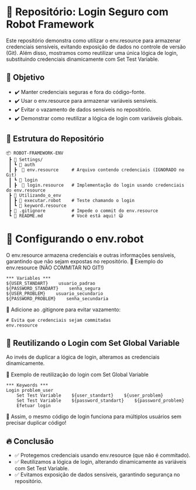 # 📌 Repositório: Login Seguro com Robot Framework

Este repositório demonstra como utilizar o env.resource para armazenar credenciais sensíveis, evitando exposição de dados no controle de versão (Git). Além disso, mostramos como reutilizar uma única lógica de login, substituindo credenciais dinamicamente com Set Test Variable.

## 🚀 Objetivo
- ✔️ Manter credenciais seguras e fora do código-fonte.
- ✔️ Usar o env.resource para armazenar variáveis sensíveis.
- ✔️ Evitar o vazamento de dados sensíveis no repositório.
- ✔️ Demonstrar como reutilizar a lógica de login com variáveis globais.

## 📂 Estrutura do Repositório
```
📦 ROBOT-FRAMEWORK-ENV
 ┣ 📂 Settings/
 ┃ ┗ 📂 auth
 ┃ ┣  📜 env.resource     # Arquivo contendo credenciais (IGNORADO no Git)
 ┃ ┗ 📂 login
 ┃ ┣  📜 login.resource   # Implementação do login usando credenciais do env.resource       
 ┣ 📂 Utilizando_o_env
 ┃ ┣ 📜 executar.robot    # Teste chamando o login
 ┃ ┗ 📜 keyword.resource    
 ┣ 📜 .gitignore          # Impede o commit do env.resource
 ┗ 📜 README.md           # Você está aqui! 😃
```

# 🔑 Configurando o env.robot

O env.resource armazena credenciais e outras informações sensíveis, garantindo que não sejam expostas no repositório.
📌 Exemplo do env.resource (NÃO COMMITAR NO GIT!)

```
*** Variables ***
${USER_STANDART}    usuario_padrao
${PASSWORD_STANDART}    senha_segura
${USER_PROBLEM}    usuario_secundario
${PASSWORD_PROBLEM}    senha_secundaria
```
📌 Adicione ao .gitignore para evitar vazamento:

```
# Evita que credenciais sejam commitadas
env.resource
```

## 🔄 Reutilizando o Login com Set Global Variable

Ao invés de duplicar a lógica de login, alteramos as credenciais dinamicamente.

📌 Exemplo de reutilização do login com Set Global Variable

```
*** Keywords ***
Login problem_user
    Set Test Variable    ${user_standart}    ${user_problem}
    Set Test Variable    ${password_standart}    ${password_problem}
    Efetuar login
```
🔹 Assim, o mesmo código de login funciona para múltiplos usuários sem precisar duplicar código!

## 🔥 Conclusão
- ✅ Protegemos credenciais usando env.resource (que não é commitado).
- ✅ Reutilizamos a lógica de login, alterando dinamicamente as variáveis com Set Test Variable.
- ✅ Evitamos exposição de dados sensíveis, garantindo segurança no repositório.

